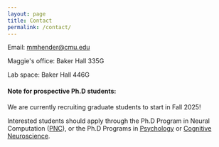 ```yaml
---
layout: page
title: Contact
permalink: /contact/
---
```


Email: mmhender@cmu.edu

Maggie's office: Baker Hall 335G

Lab space: Baker Hall 446G

#### Note for prospective Ph.D students:

We are currently recruiting graduate students to start in Fall 2025!

Interested students should apply through the Ph.D Program in Neural Computation ([PNC](https://www.cmu.edu/ni/academics/pnc/)), or the Ph.D Programs in [Psychology](https://www.cmu.edu/dietrich/psychology/graduate/index.html) or [Cognitive Neuroscience](https://www.cmu.edu/dietrich/psychology/graduate/index.html). 

